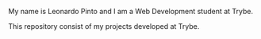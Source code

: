 My name is Leonardo Pinto and I am a Web Development student at Trybe.

This repository consist of my projects developed at Trybe.

